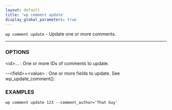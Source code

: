```yaml
---
layout: default
title: 'wp comment update'
display_global_parameters: true
---
```


`wp comment update` - Update one or more comments.

<hr />

### OPTIONS

&lt;id&gt;...
: One or more IDs of comments to update.

\--&lt;field&gt;=&lt;value&gt;
: One or more fields to update. See wp_update_comment().

### EXAMPLES

    wp comment update 123 --comment_author='That Guy'



